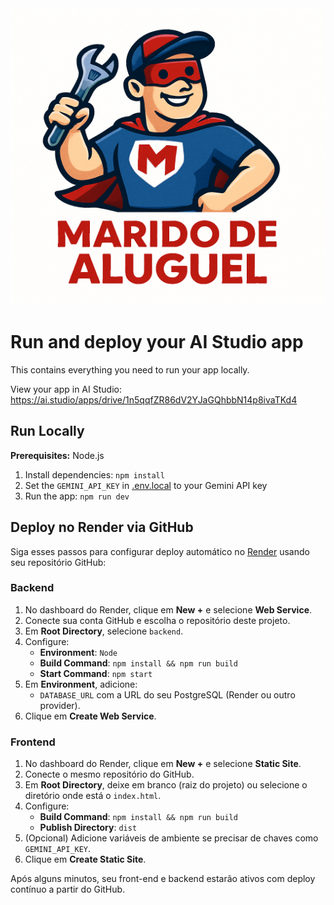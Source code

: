 <div align="center">
<img width="1200" height="475" alt="GHBanner" src="./docs/assets/logo_marido_aluguel.png" />
</div>

# Run and deploy your AI Studio app

This contains everything you need to run your app locally.

View your app in AI Studio: https://ai.studio/apps/drive/1n5qqfZR86dV2YJaGQhbbN14p8ivaTKd4

## Run Locally

**Prerequisites:**  Node.js


1. Install dependencies:
   `npm install`
2. Set the `GEMINI_API_KEY` in [.env.local](.env.local) to your Gemini API key
3. Run the app:
   `npm run dev`

## Deploy no Render via GitHub

Siga esses passos para configurar deploy automático no [Render](https://render.com/) usando seu repositório GitHub:

### Backend
1. No dashboard do Render, clique em **New +** e selecione **Web Service**.
2. Conecte sua conta GitHub e escolha o repositório deste projeto.
3. Em **Root Directory**, selecione `backend`.
4. Configure:  
   - **Environment**: `Node`  
   - **Build Command**: `npm install && npm run build`  
   - **Start Command**: `npm start`  
5. Em **Environment**, adicione:  
   - `DATABASE_URL` com a URL do seu PostgreSQL (Render ou outro provider).  
6. Clique em **Create Web Service**.

### Frontend
1. No dashboard do Render, clique em **New +** e selecione **Static Site**.
2. Conecte o mesmo repositório do GitHub.
3. Em **Root Directory**, deixe em branco (raiz do projeto) ou selecione o diretório onde está o `index.html`.
4. Configure:  
   - **Build Command**: `npm install && npm run build`  
   - **Publish Directory**: `dist`  
5. (Opcional) Adicione variáveis de ambiente se precisar de chaves como `GEMINI_API_KEY`.
6. Clique em **Create Static Site**.

Após alguns minutos, seu front-end e backend estarão ativos com deploy contínuo a partir do GitHub.
